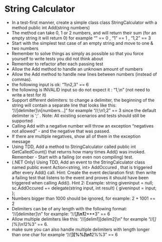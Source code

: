 String Calculator
==============
* In a test-first manner, create a simple class class StringCalculator
with a method public int Add(string numbers)
* The method can take 0, 1 or 2 numbers, and will return their sum
(for an empty string it will return 0)
for example
“” == 0 , “1” == 1 , “1,2” == 3
* Start with the simplest test case of an empty string and move to one & two
numbers
* Remember to solve things as simply as possible so that you force yourself to
write tests you did not think about
* Remember to refactor after each passing test
* Allow the Add method to handle an unknown amount of numbers
* Allow the Add method to handle new lines between numbers (instead of commas).
* the following input is ok: “1\n2,3” == 6
* the following is INVALID input so do not expect it : “1,\n” (not need to write a
test for it)
* Support different delimiters:
to change a delimiter, the beginning of the string will contain a separate line
that looks like this: 
“//[delimiter]\n[numbers…]”
for example
“//;\n1;2” == 3
since the default delimiter is ‘;’ .
Note: All existing scenarios and tests should still be supported
* Calling Add with a negative number will throw an exception “negatives not allowed” -
and the negative that was passed.
* If there are multiple negatives, show all of them in the exception message
* Using TDD, Add a method to StringCalculator
called public int GetCalledCount()
that returns how many times Add() was invoked.
Remember - Start with a failing (or even non compiling) test.
* (.NET Only) Using TDD, Add an event to the StringCalculator class named
public event Action<string, int> AddOccured ,
that is triggered after every Add() call.
Hint:
Create the event declaration first:
then write a failing test that listens to the event
and proves it should have been triggered when calling Add().
Hint 2:
Example:
 string giveninput = null;
 sc.AddOccured += delegate(string input,
int result)
 {
 giveninput = input;
 };
* Numbers bigger than 1000 should be ignored, for example:
2 + 1001 == 2
* Delimiters can be of any length with the following format:
“//[delimiter]\n”
for example:
“//[***]\n1***2***3” == 6
* Allow multiple delimiters like this:
“//[delim1][delim2]\n”
for example
“//[*][%]\n1*2%3” == 6.
* make sure you can also handle multiple delimiters with length longer than one char
for example
“//[**][%%]\n1**2%%3” == 6